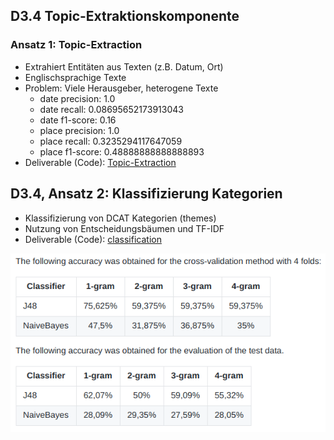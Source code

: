 ## D3.4 Topic-Extraktionskomponente

### Ansatz 1: Topic-Extraction

- Extrahiert Entitäten aus Texten (z.B. Datum, Ort)
- Englischsprachige Texte
- Problem: Viele Herausgeber, heterogene Texte
    - date precision: 1.0
    - date recall: 0.08695652173913043
    - date f1-score: 0.16
    - place precision: 1.0
    - place recall: 0.3235294117647059
    - place f1-score: 0.48888888888888893
- Deliverable (Code): [Topic-Extraction](https://github.com/projekt-opal/Topic-Extraction)

## D3.4, Ansatz 2: Klassifizierung Kategorien

- Klassifizierung von DCAT Kategorien (themes)
- Nutzung von Entscheidungsbäumen und TF-IDF
- Deliverable (Code): [classification](https://github.com/projekt-opal/classification)

![](../Medien/AP3.4-Klassifikation.png)

